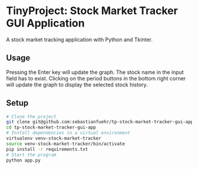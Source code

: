 # TinyProject: Stock Market Tracker GUI Application

A stock market tracking application with Python and Tkinter.

## Usage

Pressing the Enter key will update the graph. The stock name in the input field has to exist. Clicking on the period buttons in the bottom right corner will update the graph to display the selected stock history.

## Setup

```bash
# Clone the project
git clone git@github.com:sebastianfuehr/tp-stock-market-tracker-gui-app.git
cd tp-stock-market-tracker-gui-app
# Install dependencies in a virtual environment
virtualenv venv-stock-market-tracker
source venv-stock-market-tracker/bin/activate
pip install -r requirements.txt
# Start the program
python app.py
```
